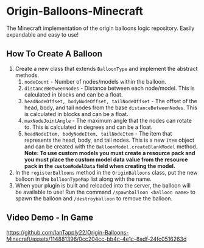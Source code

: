 # Origin-Balloons-Minecraft 
The Minecraft implementation of the origin balloons logic repository. Easily expandable and easy to use!

## How To Create A Balloon
1. Create a new class that extends `BalloonType` and implement the abstract methods.
   1. `nodeCount` - Number of nodes/models within the balloon.
   2. `distanceBetweenNodes` - Distance between each node/model. This is calculated in blocks and can be a float.
   3. `headNodeOffset, bodyNodeOffset, tailNodeOffset` - The offset of the head, body, and tail nodes from the base `distanceBetweenNodes`. This is calculated in blocks and can be a float.
   4. `maxNodeJointAngle` - The maximum angle that the nodes can rotate to. This is calculated in degrees and can be a float.
   5. `headNodeItem, bodyNodeItem, tailNodeItem` - The item that represents the head, body, and tail nodes. This is a new `Item` object and can be created with the `BalloonModel.createBlankModel` method. **Note: To use custom models you must create a resource pack and you must place the custom model data value from the resource pack in the `customModelData` field when creating the model.**
2. In the `registerBalloons` method in the `OriginBalloons` class, put the new balloon in the `balloonTypeMap` list along with the name.
3. When your plugin is built and reloaded into the server, the balloon will be available to use! Run the command `/spawnballoon <balloon name>` to spawn the balloon and `/destroyballoon` to remove the balloon.
## Video Demo - In Game
https://github.com/IanTapply22/Origin-Balloons-Minecraft/assets/114881396/0cc204cc-bb4c-4e1c-8adf-24fc0516263d
